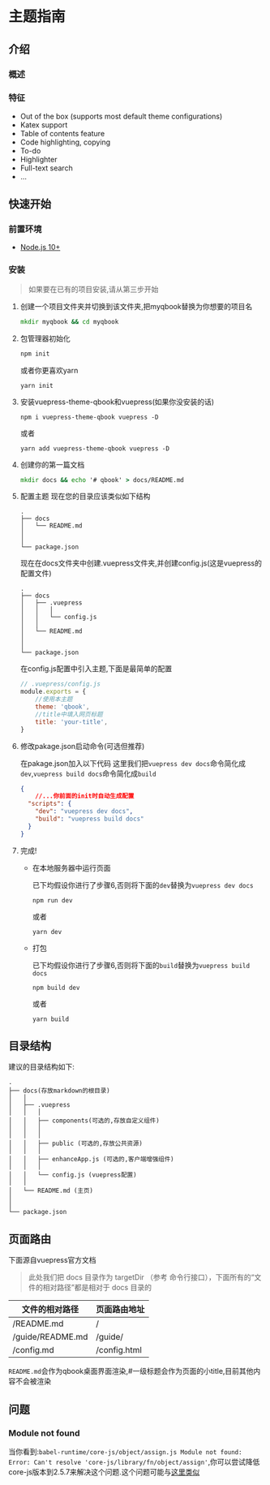 # 主题指南
## 介绍
### 概述

### 特征
- Out of the box (supports most default theme configurations)
- Katex support
- Table of contents feature
- Code highlighting, copying
- To-do
- Highlighter
- Full-text search
- ...

## 快速开始
### 前置环境
- [Node.js 10+](https://nodejs.org/en)

### 安装
> 如果要在已有的项目安装,请从第三步开始
1. 创建一个项目文件夹并切换到该文件夹,把myqbook替换为你想要的项目名
    ```cmd
    mkdir myqbook && cd myqbook
    ```
2. 包管理器初始化


    ```sh
    npm init
    ```

    或者你更喜欢yarn  

    ```
    yarn init 
    ```
3. 安装vuepress-theme-qbook和vuepress(如果你没安装的话)
    ```
    npm i vuepress-theme-qbook vuepress -D
    ```

    或者

    ```
    yarn add vuepress-theme-qbook vuepress -D
    ```
4. 创建你的第一篇文档
    ```cmd
    mkdir docs && echo '# qbook' > docs/README.md
    ```
5. 配置主题
    现在您的目录应该类似如下结构
     ```
    .
    ├── docs
    │   └── README.md
    │   
    │ 
    └── package.json
    ```
    现在在docs文件夹中创建.vuepress文件夹,并创建config.js(这是vuepress的配置文件)
    ```
    .
    ├── docs
    │   ├── .vuepress 
    │   │   │
    │   │   └── config.js
    │   │ 
    │   └── README.md
    │   
    │ 
    └── package.json
    ```
    在config.js配置中引入主题,下面是最简单的配置
    ```js
    // .vuepress/config.js
    module.exports = {
        //使用本主题
        theme: 'qbook',
        //title中填入网页标题
        title: 'your-title',
    }
    ```
6. 修改pakage.json启动命令(可选但推荐)
   
   在pakage.json加入以下代码
   这里我们把`vuepress dev docs`命令简化成`dev`,`vuepress build docs`命令简化成`build`
   
    ```json
    {
        //...你前面的init时自动生成配置
      "scripts": {
        "dev": "vuepress dev docs",
        "build": "vuepress build docs"
      }
    }
    ```

7. 完成!
   - 在本地服务器中运行页面

        已下均假设你进行了<h-lighter setcolor="#dafbe1">步骤6</h-lighter>,否则将下面的`dev`替换为`vuepress dev docs`

        ```
        npm run dev
        ```
        或者
        ```
        yarn dev
        ```
   - 打包
  
        已下均假设你进行了<h-light setcolor="#dafbe1">步骤6</h-light>,否则将下面的`build`替换为`vuepress build docs`

        ```
        npm build dev
        ```
        或者
        ```
        yarn build
        ```
 
## 目录结构
建议的目录结构如下:
```
.
├── docs(存放markdown的根目录)
│   │   
│   ├── .vuepress 
│   │   │
│   │   ├── components(可选的,存放自定义组件)
│   │   │
│   │   │
│   │   ├── public (可选的,存放公共资源)
│   │   │
│   │   ├── enhanceApp.js (可选的,客户端增强组件)
│   │   │
│   │   └── config.js (vuepress配置)
│   │ 
│   └── README.md (主页)
│   
│ 
└── package.json
```
## 页面路由

下面源自vuepress官方文档

> 此处我们把 docs 目录作为 targetDir （参考 命令行接口），下面所有的“文件的相对路径”都是相对于 docs 目录的

|文件的相对路径	   |页面路由地址  |
| ---              | ---          |
|/README.md	       |   /          |
|/guide/README.md  |  /guide/     | 
|/config.md	       | /config.html |

`README.md`会作为qbook桌面界面渲染,#一级标题会作为页面的小title,目前其他内容不会被渲染


## 问题
### Module not found
当你看到:`babel-runtime/core-js/object/assign.js Module not found: Error: Can't resolve 'core-js/library/fn/object/assign'`,你可以尝试降低core-js版本到2.5.7来解决这个问题.这个问题可能与[这里类似](https://stackoverflow.com/questions/55308769/module-not-found-error-cant-resolve-core-js-es6#:~:text=To%20resolve%20this%20error%2C%20you%20can%20downgrade%20the,In%20my%20case%2C%20with%20Angular%2C%20this%20works%20ok.)